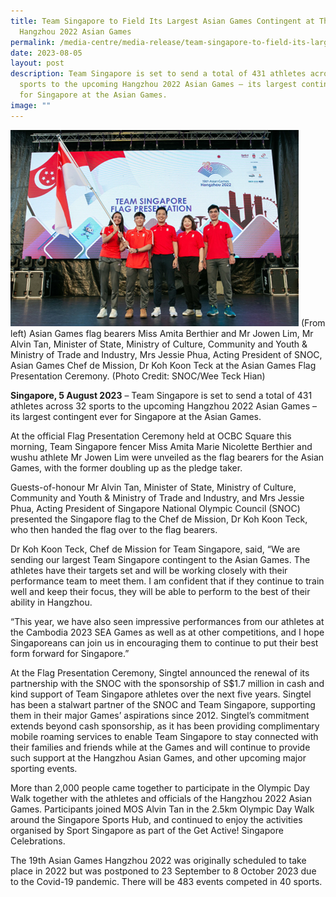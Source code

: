 ```yaml
---
title: Team Singapore to Field Its Largest Asian Games Contingent at The
  Hangzhou 2022 Asian Games
permalink: /media-centre/media-release/team-singapore-to-field-its-largest-asian-games-contingent/
date: 2023-08-05
layout: post
description: Team Singapore is set to send a total of 431 athletes across 32
  sports to the upcoming Hangzhou 2022 Asian Games – its largest contingent ever
  for Singapore at the Asian Games.
image: ""
---
```


![team-singapore-to-field-its-largest-asian-games-contingent-at-the-hangzhou-2022-asian-games](/images/team-singapore-to-field-its-largest-asian-games-contingent-at-the-hangzhou-2022-asian-games.png)
(From left) Asian Games flag bearers Miss Amita Berthier and Mr Jowen Lim, Mr Alvin Tan, Minister of State, Ministry of Culture, Community and Youth & Ministry of Trade and Industry, Mrs Jessie Phua, Acting President of SNOC, Asian Games Chef de Mission, Dr Koh Koon Teck at the Asian Games Flag Presentation Ceremony.
(Photo Credit: SNOC/Wee Teck Hian)

**Singapore, 5 August 2023** – Team Singapore is set to send a total of 431 athletes across 32 sports to the upcoming Hangzhou 2022 Asian Games – its largest contingent ever for Singapore at the Asian Games. 

At the official Flag Presentation Ceremony held at OCBC Square this morning, Team Singapore fencer Miss Amita Marie Nicolette Berthier and wushu athlete Mr Jowen Lim were unveiled as the flag bearers for the Asian Games, with the former doubling up as the pledge taker. 

Guests-of-honour Mr Alvin Tan, Minister of State, Ministry of Culture, Community and Youth & Ministry of Trade and Industry, and Mrs Jessie Phua, Acting President of Singapore National Olympic Council (SNOC) presented the Singapore flag to the Chef de Mission, Dr Koh Koon Teck, who then handed the flag over to the flag bearers. 

Dr Koh Koon Teck, Chef de Mission for Team Singapore, said, “We are sending our largest Team Singapore contingent to the Asian Games. The athletes have their targets set and will be working closely with their performance team to meet them. I am confident that if they continue to train well and keep their focus, they will be able to perform to the best of their ability in Hangzhou. 

“This year, we have also seen impressive performances from our athletes at the Cambodia 2023 SEA Games as well as at other competitions, and I hope Singaporeans can join us in encouraging them to continue to put their best form forward for Singapore.”

At the Flag Presentation Ceremony, Singtel announced the renewal of its partnership with the SNOC with the sponsorship of S$1.7 million in cash and kind support of Team Singapore athletes over the next five years. Singtel has been a stalwart partner of the SNOC and Team Singapore, supporting them in their major Games’ aspirations since 2012. Singtel’s commitment extends beyond cash sponsorship, as it has been providing complimentary mobile roaming services to enable Team Singapore to stay connected with their families and friends while at the Games and will continue to provide such support at the Hangzhou Asian Games, and other upcoming major sporting events.

More than 2,000 people came together to participate in the Olympic Day Walk together with the athletes and officials of the Hangzhou 2022 Asian Games. Participants joined MOS Alvin Tan in the 2.5km Olympic Day Walk around the Singapore Sports Hub, and continued to enjoy the activities organised by Sport Singapore as part of the Get Active! Singapore Celebrations.

The 19th Asian Games Hangzhou 2022 was originally scheduled to take place in 2022 but was postponed to 23 September to 8 October 2023 due to the Covid-19 pandemic. There will be 483 events competed in 40 sports.
